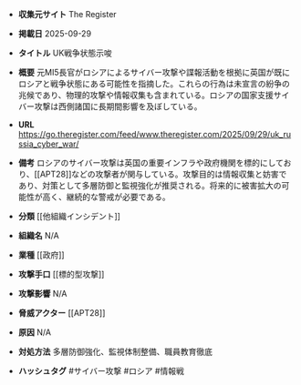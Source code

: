 - **収集元サイト**
The Register

- **掲載日**
2025-09-29

- **タイトル**
UK戦争状態示唆

- **概要**
元MI5長官がロシアによるサイバー攻撃や諜報活動を根拠に英国が既にロシアと戦争状態にある可能性を指摘した。これらの行為は未宣言の紛争の兆候であり、物理的攻撃や情報収集も含まれている。ロシアの国家支援サイバー攻撃は西側諸国に長期間影響を及ぼしている。

- **URL**
https://go.theregister.com/feed/www.theregister.com/2025/09/29/uk_russia_cyber_war/

- **備考**
ロシアのサイバー攻撃は英国の重要インフラや政府機関を標的にしており、[[APT28]]などの攻撃者が関与している。攻撃目的は情報収集と妨害であり、対策として多層防御と監視強化が推奨される。将来的に被害拡大の可能性が高く、継続的な警戒が必要である。

- **分類**
[[他組織インシデント]]

- **組織名**
N/A

- **業種**
[[政府]]

- **攻撃手口**
[[標的型攻撃]]

- **攻撃影響**
N/A

- **脅威アクター**
[[APT28]]

- **原因**
N/A

- **対処方法**
多層防御強化、監視体制整備、職員教育徹底

- **ハッシュタグ**
#サイバー攻撃 #ロシア #情報戦
